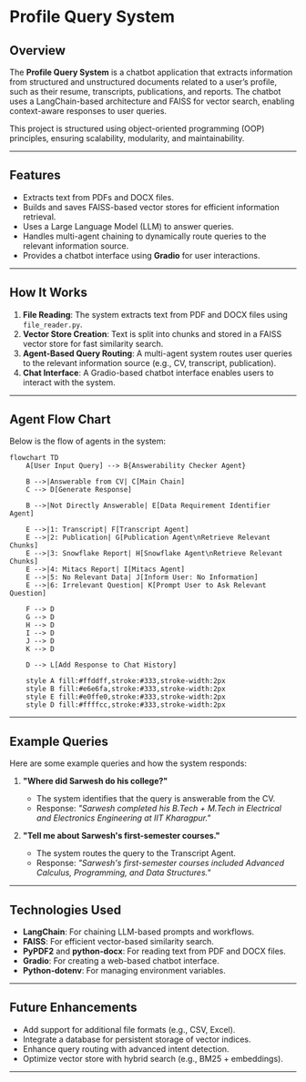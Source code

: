 # Profile Query System

## Overview
The **Profile Query System** is a chatbot application that extracts information from structured and unstructured documents related to a user’s profile, such as their resume, transcripts, publications, and reports. The chatbot uses a LangChain-based architecture and FAISS for vector search, enabling context-aware responses to user queries.

This project is structured using object-oriented programming (OOP) principles, ensuring scalability, modularity, and maintainability.

---

## Features
- Extracts text from PDFs and DOCX files.
- Builds and saves FAISS-based vector stores for efficient information retrieval.
- Uses a Large Language Model (LLM) to answer queries.
- Handles multi-agent chaining to dynamically route queries to the relevant information source.
- Provides a chatbot interface using **Gradio** for user interactions.


---

## How It Works

1. **File Reading**: The system extracts text from PDF and DOCX files using `file_reader.py`.
2. **Vector Store Creation**: Text is split into chunks and stored in a FAISS vector store for fast similarity search.
3. **Agent-Based Query Routing**: A multi-agent system routes user queries to the relevant information source (e.g., CV, transcript, publication).
4. **Chat Interface**: A Gradio-based chatbot interface enables users to interact with the system.

---

## Agent Flow Chart
Below is the flow of agents in the system:

```mermaid
flowchart TD
    A[User Input Query] --> B{Answerability Checker Agent}
    
    B -->|Answerable from CV| C[Main Chain]
    C --> D[Generate Response]
    
    B -->|Not Directly Answerable| E[Data Requirement Identifier Agent]
    
    E -->|1: Transcript| F[Transcript Agent]
    E -->|2: Publication| G[Publication Agent\nRetrieve Relevant Chunks]
    E -->|3: Snowflake Report| H[Snowflake Agent\nRetrieve Relevant Chunks]
    E -->|4: Mitacs Report| I[Mitacs Agent]
    E -->|5: No Relevant Data| J[Inform User: No Information]
    E -->|6: Irrelevant Question| K[Prompt User to Ask Relevant Question]
    
    F --> D
    G --> D
    H --> D
    I --> D
    J --> D
    K --> D
    
    D --> L[Add Response to Chat History]
    
    style A fill:#ffddff,stroke:#333,stroke-width:2px
    style B fill:#e6e6fa,stroke:#333,stroke-width:2px
    style E fill:#e0ffe0,stroke:#333,stroke-width:2px
    style D fill:#ffffcc,stroke:#333,stroke-width:2px
```
---

## Example Queries
Here are some example queries and how the system responds:

1. **"Where did Sarwesh do his college?"**
   - The system identifies that the query is answerable from the CV.
   - Response: *"Sarwesh completed his B.Tech + M.Tech in Electrical and Electronics Engineering at IIT Kharagpur."*

2. **"Tell me about Sarwesh's first-semester courses."**
   - The system routes the query to the Transcript Agent.
   - Response: *"Sarwesh's first-semester courses included Advanced Calculus, Programming, and Data Structures."*


---

## Technologies Used
- **LangChain**: For chaining LLM-based prompts and workflows.
- **FAISS**: For efficient vector-based similarity search.
- **PyPDF2** and **python-docx**: For reading text from PDF and DOCX files.
- **Gradio**: For creating a web-based chatbot interface.
- **Python-dotenv**: For managing environment variables.

---

## Future Enhancements
- Add support for additional file formats (e.g., CSV, Excel).
- Integrate a database for persistent storage of vector indices.
- Enhance query routing with advanced intent detection.
- Optimize vector store with hybrid search (e.g., BM25 + embeddings).

---



